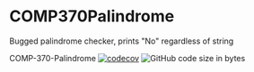 # COMP370Palindrome
Bugged palindrome checker, prints "No" regardless of string

COMP-370-Palindrome
[![codecov](https://codecov.io/gh/OVUSA/COMP370Palindrome/branch/main/graph/badge.svg?token=WbtIUf5hNM)](https://codecov.io/gh/OVUSA/COMP370Palindrome)
![GitHub code size in bytes](https://img.shields.io/github/languages/code-size/OVUSA/COMP370Palindrome)
